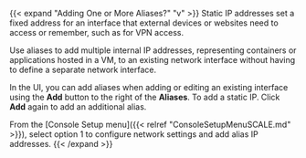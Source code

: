 &NewLine;

{{< expand "Adding One or More Aliases?" "v" >}}
Static IP addresses set a fixed address for an interface that external devices or websites need to access or remember, such as for VPN access.

Use aliases to add multiple internal IP addresses, representing containers or applications hosted in a VM, to an existing network interface without having to define a separate network interface.

In the UI, you can add aliases when adding or editing an existing interface using the **Add** button to the right of the **Aliases**.
To add a static IP. Click **Add** again to add an additional alias.

From the [Console Setup menu]({{< relref "ConsoleSetupMenuSCALE.md" >}}), select option 1 to configure network settings and add alias IP addresses.
{{< /expand >}}

